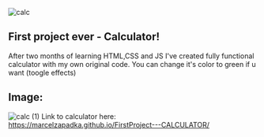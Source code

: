 ![calc](https://user-images.githubusercontent.com/110595617/191976484-5420d0b7-411c-4ab6-b9b5-bda6ebad1e19.jpg)
## First project ever - Calculator!
After two months of learning HTML,CSS and JS I've created fully functional calculator with my own original code. You can change it's color to green if u want (toogle effects)
## Image:
![calc (1)](https://user-images.githubusercontent.com/110595617/191972352-23664d0e-2545-4f49-a77a-1eca007d6a3e.jpg)
Link to calculator here: https://marcelzapadka.github.io/FirstProject---CALCULATOR/
